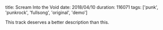 title: Scream Into the Void
date: 2018/04/10
duration: 116071
tags: ['punk', 'punkrock', 'fullsong', 'original', 'demo']

This track deserves a better description than this.
